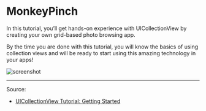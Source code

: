 # MonkeyPinch

In this tutorial, you’ll get hands-on experience with UICollectionView by creating your own grid-based photo browsing app. 

By the time you are done with this tutorial, you will know the basics of using collection views and will be ready to start using this amazing technology in your apps!

![screenshot](https://koenig-media.raywenderlich.com/uploads/2016/06/rw-cv19.png)

---

Source:

- [UICollectionView Tutorial: Getting Started](https://www.raywenderlich.com/136159/uicollectionview-tutorial-getting-started)
